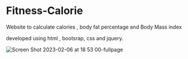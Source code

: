 # Fitness-Calorie

Website to calculate calories , body fat percentage and Body Mass index

developed using html , bootsrap, css and jquery.

![Screen Shot 2023-02-06 at 18 53 00-fullpage](https://user-images.githubusercontent.com/89325220/217019560-dd2396ed-b491-4fa7-a6e8-567b89d6c47c.png)



